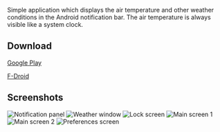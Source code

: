 Simple application which displays the air temperature and other weather conditions in the Android notification bar.
The air temperature is always visible like a system clock.

Download
--------

[Google Play](https://play.google.com/store/apps/details?id=ru.gelin.android.weather.notification)

[F-Droid](https://f-droid.org/repository/browse/?fdid=ru.gelin.android.weather.notification)

Screenshots
-----------

![Notification panel](misc/screenshots/notification.png)
![Weather window](misc/screenshots/weather.png)
![Lock screen](misc/screenshots/lock.png)
![Main screen 1](misc/screenshots/main_1.png)
![Main screen 2](misc/screenshots/main_2.png)
![Preferences screen](misc/screenshots/preferences.png)